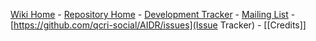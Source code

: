 [Wiki Home](Home) - [Repository Home](https://github.com/qcri-social/AIDR) - [Development Tracker](https://www.pivotaltracker.com/n/projects/969960) - [Mailing List](https://groups.google.com/forum/#!forum/aidr-users) - [https://github.com/qcri-social/AIDR/issues](Issue Tracker) - [[Credits]]